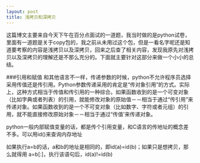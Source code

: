 ```yaml
---
layout: post
title: 浅拷贝和深拷贝
---
```



这篇博文主要来自今天下午在百分点面试的一道题，我当时做的是python试卷，里面有一道题是关于copy包的，我之前从未用过这个包，但是一看名字呢还是知道要考察的内容是浅拷贝以及深拷贝，回来之后查了相关内容，发现我原先对浅拷贝以及深拷贝的理解还是不那么充分的。下面就主要针对这部分来做一个小小的总结。

###引用和赋值
和其他语言不一样，传递参数的时候，python不允许程序员选择采用传值还是传引用。Python参数传递采用的肯定是“传对象引用”的方式。实际上，这种方式相当于传值和传引用的一种综合。如果函数收到的是一个可变对象（比如字典或者列表）的引用，就能修改对象的原始值－－相当于通过“传引用”来传递对象。如果函数收到的是一个不可变对象（比如数字、字符或者元组）的引用，就不能直接修改原始对象－－相当于通过“传值'来传递对象。

python一般内部赋值变量的话，都是传个引用变量，和C语言的传地址的概念差不多。可以用id()来查询内存地址

如果执行a=b的话，a和b的地址是相同的，即id(a)=id(b)；如果只是想拷贝，那么就得用 a=b[:]，执行该语句后，id(a)!=id(b)
